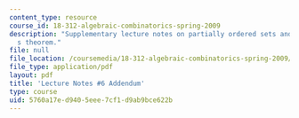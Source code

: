 ```yaml
---
content_type: resource
course_id: 18-312-algebraic-combinatorics-spring-2009
description: "Supplementary lecture notes on partially ordered sets and Dilworth\u2019\
  s theorem."
file: null
file_location: /coursemedia/18-312-algebraic-combinatorics-spring-2009/5760a17ed9405eee7cf1d9ab9bce622b_MIT18_312S09_Lecture6.pdf
file_type: application/pdf
layout: pdf
title: 'Lecture Notes #6 Addendum'
type: course
uid: 5760a17e-d940-5eee-7cf1-d9ab9bce622b
---
```

